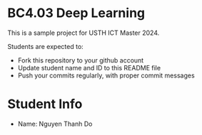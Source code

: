 BC4.03 Deep Learning 
=============================================

This is a sample project for USTH ICT Master 2024.

Students are expected to:

* Fork this repository to your github account
* Update student name and ID to this README file
* Push your commits regularly, with proper commit messages

Student Info
=======================

* Name: Nguyen Thanh Do

